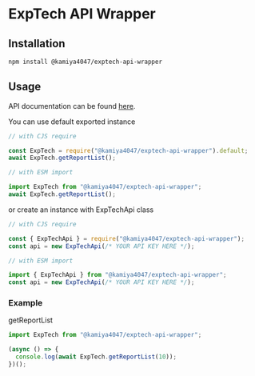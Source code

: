 # ExpTech API Wrapper

## Installation

```bash
npm install @kamiya4047/exptech-api-wrapper
```

## Usage

API documentation can be found [here](https://docs.exptech.dev/).

You can use default exported instance

```ts
// with CJS require

const ExpTech = require("@kamiya4047/exptech-api-wrapper").default;
await ExpTech.getReportList();

// with ESM import

import ExpTech from "@kamiya4047/exptech-api-wrapper";
await ExpTech.getReportList();
```

or create an instance with ExpTechApi class

```ts
// with CJS require

const { ExpTechApi } = require("@kamiya4047/exptech-api-wrapper");
const api = new ExpTechApi(/* YOUR API KEY HERE */);

// with ESM import

import { ExpTechApi } from "@kamiya4047/exptech-api-wrapper";
const api = new ExpTechApi(/* YOUR API KEY HERE */);
```

### Example

getReportList

```js
import ExpTech from "@kamiya4047/exptech-api-wrapper";

(async () => {
  console.log(await ExpTech.getReportList(10));
})();
```
